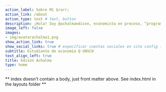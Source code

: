 ```yaml
---
action_label: Sobre Mí &rarr;
action_link: /about
action_type: text # text, button
description: ¡Hola! Soy @achalmaedison, economista en proceso, “programador” con muchas comillas con conocimientos en Hacking y Ciberseguridad entre otros. Me gusta viajar y tomar fotografía también me gusta sentarme en la esquina, preferiblemente con un capuchino. Esporádicamente escribiré publicaciones en el blog cuando tenga tiempo 😅.
image_left: false
images:
- img/avatarachalma1.png
show_action_link: true
show_social_links: true # especificar cuentas sociales en site config (config.yaml)
subtitle: Estudiante de economía @ UNSCH
text_align_left: true
title: Edison Achalma
type: home
---
```


** index doesn't contain a body, just front matter above.
See index.html in the layouts folder **
